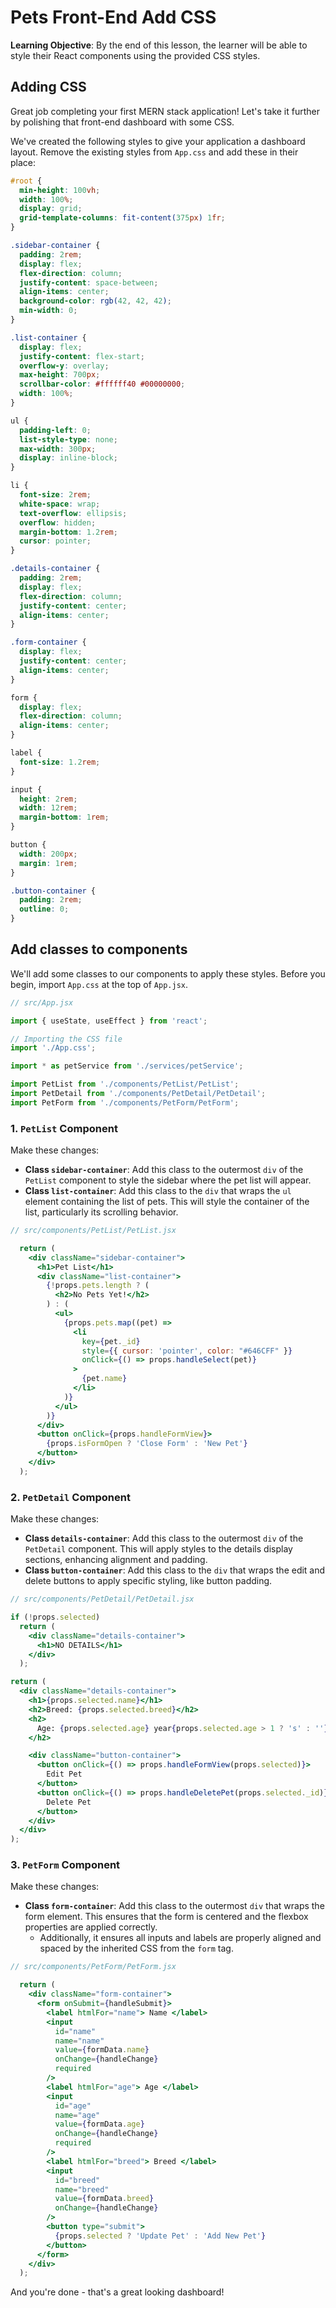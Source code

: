 <h1>
  <span class="headline">Pets Front-End</span>
  <span class="subhead">Add CSS</span>
</h1>

**Learning Objective**: By the end of this lesson, the learner will be able to style their React components using the provided CSS styles.

## Adding CSS

Great job completing your first MERN stack application! Let's take it further by polishing that front-end dashboard with some CSS.

We've created the following styles to give your application a dashboard layout. Remove the existing styles from `App.css` and add these in their place:

```css
#root {
  min-height: 100vh;
  width: 100%;
  display: grid;
  grid-template-columns: fit-content(375px) 1fr;
}

.sidebar-container {
  padding: 2rem;
  display: flex;
  flex-direction: column;
  justify-content: space-between;
  align-items: center;
  background-color: rgb(42, 42, 42);
  min-width: 0;
}

.list-container {
  display: flex;
  justify-content: flex-start;
  overflow-y: overlay;
  max-height: 700px;
  scrollbar-color: #ffffff40 #00000000;
  width: 100%;
}

ul {
  padding-left: 0;
  list-style-type: none;
  max-width: 300px;
  display: inline-block;
}

li {
  font-size: 2rem;
  white-space: wrap;
  text-overflow: ellipsis;
  overflow: hidden;
  margin-bottom: 1.2rem;
  cursor: pointer;
}

.details-container {
  padding: 2rem;
  display: flex;
  flex-direction: column;
  justify-content: center;
  align-items: center;
}

.form-container {
  display: flex;
  justify-content: center;
  align-items: center;
}

form {
  display: flex;
  flex-direction: column;
  align-items: center;
}

label {
  font-size: 1.2rem;
}

input {
  height: 2rem;
  width: 12rem;
  margin-bottom: 1rem;
}

button {
  width: 200px;
  margin: 1rem;
}

.button-container {
  padding: 2rem;
  outline: 0;
}
```

## Add classes to components

We'll add some classes to our components to apply these styles. Before you begin, import `App.css` at the top of `App.jsx`.

```jsx
// src/App.jsx

import { useState, useEffect } from 'react';

// Importing the CSS file
import './App.css';

import * as petService from './services/petService';

import PetList from './components/PetList/PetList';
import PetDetail from './components/PetDetail/PetDetail';
import PetForm from './components/PetForm/PetForm';
```

### 1. `PetList` Component

Make these changes:

- **Class `sidebar-container`**: Add this class to the outermost `div` of the `PetList` component to style the sidebar where the pet list will appear.
- **Class `list-container`**: Add this class to the `div` that wraps the `ul` element containing the list of pets. This will style the container of the list, particularly its scrolling behavior.

<!-- {% raw %} -->

```jsx
// src/components/PetList/PetList.jsx

  return (
    <div className="sidebar-container">
      <h1>Pet List</h1>
      <div className="list-container">
        {!props.pets.length ? (
          <h2>No Pets Yet!</h2>
        ) : (
          <ul>
            {props.pets.map((pet) => 
              <li 
                key={pet._id}
                style={{ cursor: 'pointer', color: "#646CFF" }}
                onClick={() => props.handleSelect(pet)}
              >
                {pet.name}
              </li>
            )}
          </ul>
        )}
      </div>
      <button onClick={props.handleFormView}>
        {props.isFormOpen ? 'Close Form' : 'New Pet'}
      </button>
    </div>
  );
```

<!-- {% endraw %} -->

### 2. `PetDetail` Component

Make these changes:

- **Class `details-container`**: Add this class to the outermost `div` of the `PetDetail` component. This will apply styles to the details display sections, enhancing alignment and padding.
- **Class `button-container`**: Add this class to the `div` that wraps the edit and delete buttons to apply specific styling, like button padding.

```jsx
// src/components/PetDetail/PetDetail.jsx

if (!props.selected)
  return (
    <div className="details-container">
      <h1>NO DETAILS</h1>
    </div>
  );

return (
  <div className="details-container">
    <h1>{props.selected.name}</h1>
    <h2>Breed: {props.selected.breed}</h2>
    <h2>
      Age: {props.selected.age} year{props.selected.age > 1 ? 's' : ''} old
    </h2>

    <div className="button-container">
      <button onClick={() => props.handleFormView(props.selected)}>
        Edit Pet
      </button>
      <button onClick={() => props.handleDeletePet(props.selected._id)}>
        Delete Pet
      </button>
    </div>
  </div>
);
```

### 3. `PetForm` Component

Make these changes:

- **Class `form-container`**: Add this class to the outermost `div` that wraps the form element. This ensures that the form is centered and the flexbox properties are applied correctly.
  - Additionally, it ensures all inputs and labels are properly aligned and spaced by the inherited CSS from the `form` tag.

```jsx
// src/components/PetForm/PetForm.jsx

  return (
    <div className="form-container">
      <form onSubmit={handleSubmit}>
        <label htmlFor="name"> Name </label>
        <input
          id="name"
          name="name"
          value={formData.name}
          onChange={handleChange}
          required
        />
        <label htmlFor="age"> Age </label>
        <input
          id="age"
          name="age"
          value={formData.age}
          onChange={handleChange}
          required
        />
        <label htmlFor="breed"> Breed </label>
        <input
          id="breed"
          name="breed"
          value={formData.breed}
          onChange={handleChange}
        />
        <button type="submit">
          {props.selected ? 'Update Pet' : 'Add New Pet'}
        </button>
      </form>
    </div>
  );
```

And you're done - that's a great looking dashboard!
